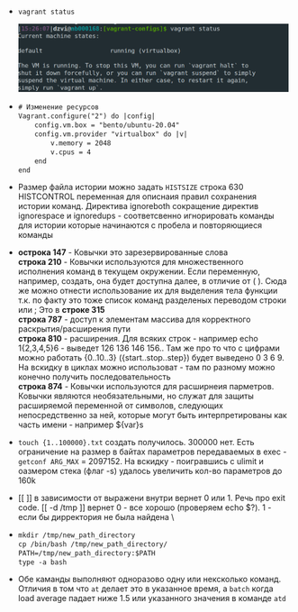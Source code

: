 * `vagrant status` 

  ![vagrant_status](img/vagrant-status.png)

*     # Изменение ресурсов
      Vagrant.configure("2") do |config|
          config.vm.box = "bento/ubuntu-20.04"
          config.vm.provider "virtualbox" do |v|
              v.memory = 2048
              v.cpus = 4
          end
      end

* Размер файла истории можно задать `HISTSIZE` строка 630 \
HISTCONTROL переменная для описнаия правил сохранения истории команд. Директива ignoreboth сокращение директив ignorespace и ignoredups - соответсвенно игнорировать команды для истории 
  которые начинаются с пробела и повторяющиеся команды
* **острока 147** - Ковычки это зарезервированные слова \
  **строка 210** - Ковычки используются для множественного исполнения команд в текущем окружении. 
  Если переменную, например, создать, она будет доступна далее, в отличие от ( ). 
  Сюда же можно отнести использование их для выделения тела функции т.к. по факту это тоже список команд разделеных переводом строки или ; 
  Это в **строке 315** \
  **строка 787** - доступ к элементам массива для корректного раскрытия/расширения пути \
  **строка 810** - расширения. Для всяких строк - например echo 1{2,3,4,5}6 - выведет 126 136 146 156.. Там же про то что с цифрами можно работать {0..10..3} ({start..stop..step}) будет выведено 0 3 6 9. На вскидку в циклах можно использоват - там по разному можно конечно получить последовательность \
  **строка 874** - Ковычки используются для расширнеия парметров. Ковычки являются необязательными, но служат для защиты расширяемой переменной от символов, следующих непосредственно за ней, которые могут быть интерпретированы как часть имени - например ${var}s
* `touch {1..100000}.txt` создать получилось. 300000 нет. Есть ограничение на размер в байтах параметров передаваемых в exec - `getconf ARG_MAX` = 2097152. На вскидку - поигравшись с ulimit и оазмером стека (флаг -s) удалось увеличить кол-во параметров до 160k
* [[ ]] в зависимости от выражени внутри вернет 0 или 1. Речь про exit code. [[ -d /tmp ]] вернет 0 - все хорошо (проверяем echo $?). 1 - если бы дирректория не была найдена \
*     mkdir /tmp/new_path_directory
      cp /bin/bash /tmp/new_path_directory/
      PATH=/tmp/new_path_directory:$PATH
      type -a bash
* Обе каманды выполняют одноразово одну или нексколько команд. Отличия в том что `at` делает это в указанное время, 
  а `batch` когда load average падает ниже 1.5 или указанного значения в команде `atd` 
